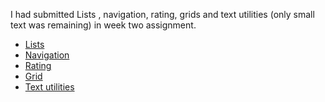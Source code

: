 I had submitted Lists , navigation, rating, grids and text utilities (only small text was remaining) in week two assignment.

<ul>
    <a href="https://airaveui.netlify.app/src/components/list/list.html"><li>Lists </li>
    <a href="https://airaveui.netlify.app/src/components/navigation/navigation"><li>Navigation </li>
    <a href="https://airaveui.netlify.app/src/components/rating/rating"><li>Rating </li>
    <a href="https://airaveui.netlify.app/src/components/grid/grid"><li>Grid</li>
    <a href="https://airaveui.netlify.app/src/components/text-utilities/text-utilities"><li>Text utilities</li>

</ul>